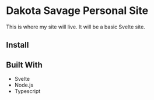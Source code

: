 # Dakota Savage Personal Site

This is where my site will live. It will be a basic Svelte site.

## Install

## Built With

- Svelte
- Node.js
- Typescript